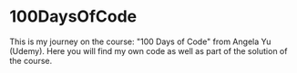 # 100DaysOfCode
This is my journey on the course: "100 Days of Code" from Angela Yu (Udemy). Here you will find my own code as well as part of the solution of the course.
